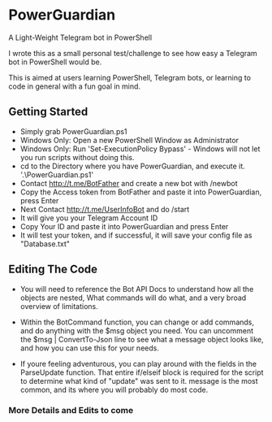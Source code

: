 # PowerGuardian
 A Light-Weight Telegram bot in PowerShell

I wrote this as a small personal test/challenge to see how easy a Telegram bot in PowerShell would be.

This is aimed at users learning PowerShell, Telegram bots, or learning to code in general with a fun goal in mind.

## Getting Started
- Simply grab PowerGuardian.ps1
- Windows Only: Open a new PowerShell Window as Administrator
- Windows Only: Run 'Set-ExecutionPolicy Bypass' - Windows will not let you run scripts without doing this.
- cd to the Directory where you have PowerGuardian, and execute it. '.\PowerGuardian.ps1'
- Contact http://t.me/BotFather and create a new bot with /newbot
- Copy the Access token from BotFather and paste it into PowerGuardian, press Enter
- Next Contact http://t.me/UserInfoBot and do /start
- It will give you your Telegram Account ID
- Copy Your ID and paste it into PowerGuardian and press Enter
- It will test your token, and if successful, it will save your config file as "Database.txt"

## Editing The Code

- You will need to reference the Bot API Docs to understand how all the objects are nested,
What commands will do what, and a very broad overview of limitations.

- Within the BotCommand function, you can change or add commands, and do anything with the $msg object you need.
You can uncomment the $msg | ConvertTo-Json line to see what a message object looks like, and how you can use this for your needs.

- If youre feeling adventurous, you can play around with the fields in the ParseUpdate function.
That entire if/elseif block is required for the script to determine what kind of "update" was sent to it.
message is the most common, and its where you will probably do most code.

### More Details and Edits to come
